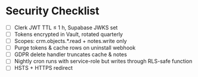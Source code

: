 # Security Checklist

- [ ] Clerk JWT TTL ≤ 1 h, Supabase JWKS set
- [ ] Tokens encrypted in Vault, rotated quarterly
- [ ] Scopes: crm.objects.*.read + notes.write only
- [ ] Purge tokens & cache rows on uninstall webhook
- [ ] GDPR delete handler truncates cache & notes
- [ ] Nightly cron runs with service-role but writes through RLS-safe function
- [ ] HSTS + HTTPS redirect
